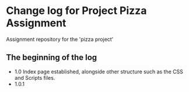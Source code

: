 # Change log for Project Pizza Assignment

Assignment repository for the 'pizza project' 

## The beginning of the log ##
  - 1.0 Index page established, alongside other structure such as the CSS and Scripts files. 
  - 1.0.1
